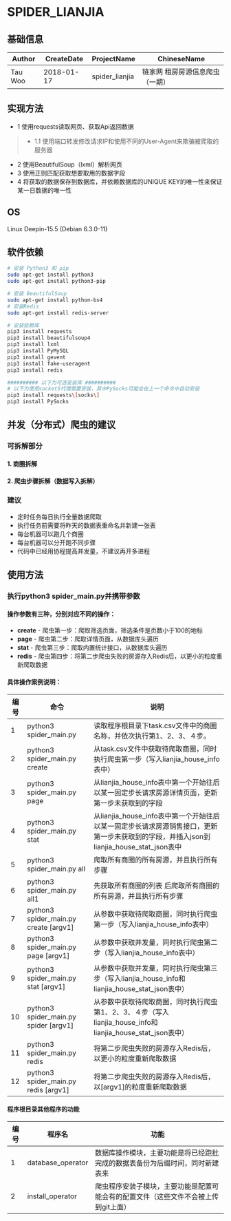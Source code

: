 # SPIDER_LIANJIA

## 基础信息
Author | CreateDate | ProjectName | ChineseName
--- | --- | --- | ---
Tau Woo | 2018-01-17 | spider_lianjia | 链家网 租房房源信息爬虫（一期）

## 实现方法
+ 1 使用requests读取网页、获取Api返回数据
>+ 1.1 使用端口转发修改请求IP和使用不同的User-Agent来欺骗被爬取的服务器
+ 2 使用BeautifulSoup（lxml）解析网页
+ 3 使用正则匹配获取想要取用的数据字段
+ 4 将获取的数据保存到数据库，并依赖数据库的UNIQUE KEY的唯一性来保证某一日数据的唯一性

## OS
Linux Deepin-15.5 (Debian 6.3.0-11)

## 软件依赖
```bash
# 安装 Python3 和 pip
sudo apt-get install python3
sudo apt-get install python3-pip

# 安装 BeautifulSoup
sudo apt-get install python-bs4
# 安装Redis
sudo apt-get install redis-server

# 安装依赖库
pip3 install requests
pip3 install beautifulsoup4
pip3 install lxml
pip3 install PyMySQL
pip3 install gevent
pip3 install fake-useragent
pip3 install redis

########## 以下为可选安装库 ##########
# 以下为使用socket5代理需要安装，其中PySocks可能会在上一个命令中自动安装
pip3 install requests\[socks\]
pip3 install PySocks

```

## 并发（分布式）爬虫的建议

### 可拆解部分
#### 1. 商圈拆解
#### 2. 爬虫步骤拆解（数据写入拆解）

### 建议
- 定时任务每日执行全量数据爬取
- 执行任务前需要将昨天的数据表重命名并新建一张表
- 每台机器可以跑几个商圈
- 每台机器可以分开跑不同步骤
- 代码中已经用协程提高并发量，不建议再开多进程

## 使用方法

### 执行python3 spider_main.py并携带参数

#### 操作参数有三种，分别对应不同的操作： 
- **create** - 爬虫第一步：爬取筛选页面，筛选条件是页数小于100的地标
- **page** - 爬虫第二步：爬取详情页面，从数据库头遍历
- **stat** - 爬虫第三步：爬取内置统计接口，从数据库头遍历
- **redis** - 爬虫第四步：将第二步爬虫失败的房源存入Redis后，以更小的粒度重新爬取数据

#### 具体操作案例说明：
编号 | 命令 | 说明
--- | --- | ---
1| python3 spider_main.py |读取程序根目录下task.csv文件中的商圈名称，并依次执行第1、2、3、４步。
2| python3 spider_main.py create | 从task.csv文件中获取待爬取商圈，同时执行爬虫第一步（写入lianjia\_house\_info表中）
3| python3 spider_main.py page | 从lianjia\_house\_info表中第一个开始往后以某一固定步长请求房源详情页面，更新第一步未获取到的字段
4| python3 spider_main.py stat | 从lianjia\_house\_info表中第一个开始往后以某一固定步长请求房源销售接口，更新第一步未获取到的字段，并插入json到lianjia\_house\_stat\_json表中
5| python3 spider_main.py all | 爬取所有商圈的所有房源，并且执行所有步骤
6| python3 spider_main.py all1 | 先获取所有商圈的列表 后爬取所有商圈的所有房源，并且执行所有步骤
7| python3 spider_main.py create [argv1] | 从参数中获取待爬取商圈，同时执行爬虫第一步（写入lianjia\_house\_info表中）
8| python3 spider_main.py page [argv1] | 从参数中获取并发量，同时执行爬虫第二步（写入lianjia\_house\_info表中）
9| python3 spider_main.py stat [argv1] | 从参数中获取并发量，同时执行爬虫第三步（写入lianjia\_house\_info和lianjia\_house\_stat\_json表中）
10| python3 spider_main.py spider [argv1] | 从参数中获取待爬取商圈，同时执行爬虫第1、2、3、４步（写入lianjia\_house\_info和lianjia\_house\_stat\_json表中）
11 | python3 spider_main.py redis | 将第二步爬虫失败的房源存入Redis后，以更小的粒度重新爬取数据
12 | python3 spider_main.py redis [argv1] | 将第二步爬虫失败的房源存入Redis后，以[argv1]的粒度重新爬取数据

#### 程序根目录其他程序的功能
编号 | 程序名 | 功能
--- | --- | ---
1 | database_operator | 数据库操作模块，主要功能是将已经跑批完成的数据表备份为后缀时间，同时新建表来
2 | install_operator | 爬虫程序安装子模块，主要功能是配置可能会有的配置文件（这些文件不会被上传到git上面）